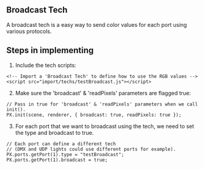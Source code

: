
## Broadcast Tech ##

A broadcast tech is a easy way to send color values for each port using various protocols.

## Steps in implementing ##

1) Include the tech scripts:

```
<!-- Import a 'Broadcast Tech' to define how to use the RGB values -->
<script src="import/techs/testBroadcast.js"></script>
```

2) Make sure the 'broadcast' & 'readPixels' parameters are flagged true:
```
// Pass in true for 'broadcast' & 'readPixels' parameters when we call init().
PX.init(scene, renderer, { broadcast: true, readPixels: true });
```
3) For each port that we want to broadcast using the tech, we need to set the type and broadcast to true.
```
// Each port can define a different tech
// (DMX and UDP lights could use different ports for example).
PX.ports.getPort(1).type = "testBroadcast";
PX.ports.getPort(1).broadcast = true;
```